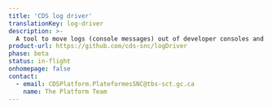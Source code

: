 ```yaml
---
title: 'CDS log driver'
translationKey: log-driver
description: >-
  A tool to move logs (console messages) out of developer consoles and into tracking services like StackDriver.
product-url: https://github.com/cds-snc/logDriver
phase: beta
status: in-flight
onhomepage: false
contact:
  - email: CDSPlatform.PlateformesSNC@tbs-sct.gc.ca
    name: The Platform Team
---
```


